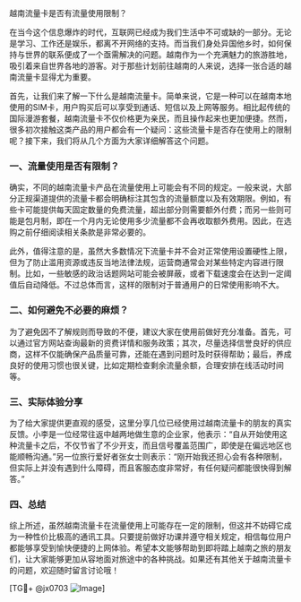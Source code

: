 越南流量卡是否有流量使用限制？

在当今这个信息爆炸的时代，互联网已经成为我们生活中不可或缺的一部分。无论是学习、工作还是娱乐，都离不开网络的支持。而当我们身处异国他乡时，如何保持与世界的联系便成了一个亟需解决的问题。越南作为一个充满魅力的旅游胜地，吸引着来自世界各地的游客。对于那些计划前往越南的人来说，选择一张合适的越南流量卡显得尤为重要。

首先，让我们来了解一下什么是越南流量卡。简单来说，它是一种可以在越南本地使用的SIM卡，用户购买后可以享受到通话、短信以及上网等服务。相比起传统的国际漫游套餐，越南流量卡不仅价格更为亲民，而且操作起来也更加便捷。然而，很多初次接触这类产品的用户都会有一个疑问：这些流量卡是否存在使用上的限制呢？接下来，我们将从几个方面为大家详细解答这个问题。

### 一、流量使用是否有限制？

确实，不同的越南流量卡产品在流量使用上可能会有不同的规定。一般来说，大部分正规渠道提供的流量卡都会明确标注其包含的流量额度以及有效期限。例如，有些卡可能提供每天固定数量的免费流量，超出部分则需要额外付费；而另一些则可能是包月制，即在一个月内无论使用多少流量都不会再收取额外费用。因此，在选购之前仔细阅读相关条款是非常必要的。

此外，值得注意的是，虽然大多数情况下流量卡并不会对正常使用设置硬性上限，但为了防止滥用资源或违反当地法律法规，运营商通常会对某些特定内容进行限制。比如，一些敏感的政治话题网站可能会被屏蔽，或者下载速度会在达到一定阈值后自动降低。不过总体而言，这样的限制对于普通用户的日常使用影响不大。

### 二、如何避免不必要的麻烦？

为了避免因不了解规则而导致的不便，建议大家在使用前做好充分准备。首先，可以通过官方网站查询最新的资费详情和服务政策；其次，尽量选择信誉良好的供应商，这样不仅能确保产品质量可靠，还能在遇到问题时及时获得帮助；最后，养成良好的使用习惯也很关键，比如定期检查剩余流量余额，合理安排在线活动时间等。

### 三、实际体验分享

为了给大家提供更直观的感受，这里分享几位已经使用过越南流量卡的朋友的真实反馈。小李是一位经常往返中越两地做生意的企业家，他表示：“自从开始使用这种流量卡之后，不仅节省了不少开支，而且信号覆盖范围广，即使是在偏远地区也能顺畅沟通。”另一位旅行爱好者张女士则表示：“刚开始我还担心会有各种限制，但实际上并没有遇到什么障碍，而且客服态度非常好，有任何疑问都能很快得到解答。”

### 四、总结

综上所述，虽然越南流量卡在流量使用上可能存在一定的限制，但这并不妨碍它成为一种性价比极高的通讯工具。只要提前做好功课并遵守相关规定，相信每位用户都能够享受到愉快便捷的上网体验。希望本文能够帮助到即将踏上越南之旅的朋友们，让大家能够更加从容地面对旅途中的各种挑战。如果还有其他关于越南流量卡的问题，欢迎随时留言讨论哦！

[TG💪+ @jx0703 ![Image](https://github.com/user-attachments/assets/dbca1d08-cadb-493c-b0ec-ad6f7a83f270)]